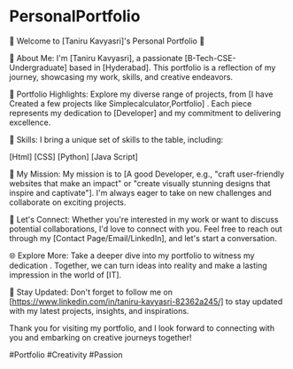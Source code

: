 # PersonalPortfolio
🌟 Welcome to [Taniru Kavyasri]'s Personal Portfolio 🌟

👋 About Me:
I'm [Taniru Kavyasri], a passionate [B-Tech-CSE-Undergraduate] based in [Hyderabad]. This portfolio is a reflection of my journey, showcasing my work, skills, and creative endeavors.

🎨 Portfolio Highlights:
Explore my diverse range of projects, from [I have Created a few projects like Simplecalculator,Portfolio] . Each piece represents my dedication to [Developer] and my commitment to delivering excellence.

🔧 Skills:
I bring a unique set of skills to the table, including:

[Html]
[CSS]
[Python]
[Java Script]

🚀 My Mission:
My mission is to [A good Developer, e.g., "craft user-friendly websites that make an impact" or "create visually stunning designs that inspire and captivate"]. I'm always eager to take on new challenges and collaborate on exciting projects.

🔗 Let's Connect:
Whether you're interested in my work or want to discuss potential collaborations, I'd love to connect with you. Feel free to reach out through my [Contact Page/Email/LinkedIn], and let's start a conversation.

🌐 Explore More:
Take a deeper dive into my portfolio to witness my dedication . Together, we can turn ideas into reality and make a lasting impression in the world of [IT].

📢 Stay Updated:
Don't forget to follow me on [https://www.linkedin.com/in/taniru-kavyasri-82362a245/] to stay updated with my latest projects, insights, and inspirations.

Thank you for visiting my portfolio, and I look forward to connecting with you and embarking on creative journeys together!

#Portfolio #Creativity #Passion
